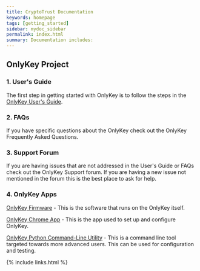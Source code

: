 ```yaml
---
title: CryptoTrust Documentation
keywords: homepage
tags: [getting_started]
sidebar: mydoc_sidebar
permalink: index.html
summary: Documentation includes:
---
```


## OnlyKey Project

### 1. User's Guide

The first step in getting started with OnlyKey is to follow the steps in the [OnlyKey User's Guide](https://crp.to/okstart).

### 2. FAQs

If you have specific questions about the OnlyKey check out the OnlyKey Frequently Asked Questions.

### 3. Support Forum

If you are having issues that are not addressed in the User's Guide or FAQs check out the OnlyKey Support forum. If you are having a new issue not mentioned in the forum this is the best place to ask for help.

### 4. OnlyKey Apps

[OnlyKey Firmware](https://github.com/trustcrypto/python-onlykey) - This is the software that runs on the OnlyKey itself. 

[OnlyKey Chrome App](https://github.com/trustcrypto/python-onlykey) - This is the app used to set up and configure OnlyKey.

[OnlyKey Python Command-Line Utility](https://github.com/trustcrypto/python-onlykey) - This is a command line tool targeted towards more advanced users. This can be used for configuration and testing.

{% include links.html %}

